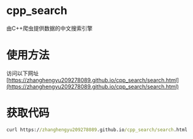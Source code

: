 # cpp_search
由C++爬虫提供数据的中文搜索引擎
# 使用方法
访问以下网址
[https://zhanghengyu209278089.github.io/cpp_search/search.html](https://zhanghengyu209278089.github.io/cpp_search/search.html)
# 获取代码
```cmd
curl https://zhanghengyu209278089.github.io/cpp_search/search.html
```

